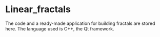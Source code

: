 # Linear_fractals
The code and a ready-made application for building fractals are stored here. The language used is C++, the Qt framework.
